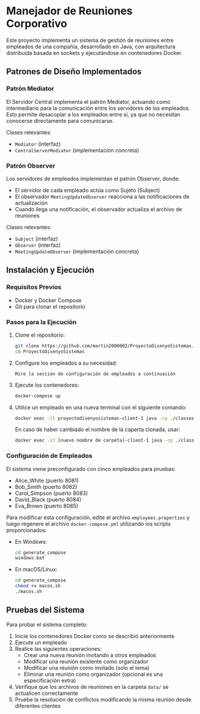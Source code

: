 # Manejador de Reuniones Corporativo

Este proyecto implementa un sistema de gestión de reuniones entre empleados de una compañía, desarrollado en Java, con arquitectura distribuida basada en sockets y ejecutándose en contenedores Docker.

## Patrones de Diseño Implementados

### Patrón Mediator
El Servidor Central implementa el patrón Mediator, actuando como intermediario para la comunicación entre los servidores de los empleados. Esto permite desacoplar a los empleados entre sí, ya que no necesitan conocerse directamente para comunicarse.

Clases relevantes:
- `Mediator` (interfaz)
- `CentralServerMediator` (implementación concreta)

### Patrón Observer
Los servidores de empleados implementan el patrón Observer, donde:
- El servidor de cada empleado actúa como Sujeto (Subject)
- El observador `MeetingUpdateObserver` reacciona a las notificaciones de actualización
- Cuando llega una notificación, el observador actualiza el archivo de reuniones

Clases relevantes:
- `Subject` (interfaz)
- `Observer` (interfaz)
- `MeetingUpdateObserver` (implementación concreta)

## Instalación y Ejecución

### Requisitos Previos
- Docker y Docker Compose
- Git para clonar el repositorio

### Pasos para la Ejecución

1. Clone el repositorio:
   ```bash
   git clone https://github.com/martin2000002/ProyectoDisenyoSistemas.git
   cd ProyectoDisenyoSistemas
   ```

2. Configure los empleados a su necesidad:
   ```
   Mire la sección de configuración de empleados a continuación
   ```

3. Ejecute los contenedores:
   ```bash
   docker-compose up
   ```

4. Utilice un empleado en una nueva terminal con el siguiente comando:
   ```bash
   docker exec -it proyectodisenyosistemas-client-1 java -cp ./classes client.EmployeeClient
   ```
   En caso de haber cambiado el nombre de la caperta clonada, usar:
   ```bash
   docker exec -it [nuevo nombre de carpeta]-client-1 java -cp ./classes client.EmployeeClient
   ```

### Configuración de Empleados

El sistema viene preconfigurado con cinco empleados para pruebas:
- Alice_White (puerto 8081)
- Bob_Smith (puerto 8082)
- Carol_Simpson (puerto 8083)
- David_Black (puerto 8084)
- Eva_Brown (puerto 8085)

Para modificar esta configuración, edite el archivo `employees.properties` y luego regenere el archivo `docker-compose.yml` utilizando los scripts proporcionados:

- En Windows:
  ```bash
  cd generate_compose
  windows.bat
  ```

- En macOS/Linux:
  ```bash
  cd generate_compose
  chmod +x macos.sh
  ./macos.sh
  ```

## Pruebas del Sistema

Para probar el sistema completo:

1. Inicie los contenedores Docker como se describió anteriormente
2. Ejecute un empleado
3. Realice las siguientes operaciones:
   - Crear una nueva reunión invitando a otros empleados
   - Modificar una reunión existente como organizador
   - Modificar una reunión como invitado (solo el tema)
   - Eliminar una reunión como organizador (opcional es una especificación extra)
4. Verifique que los archivos de reuniones en la carpeta `data/` se actualicen correctamente
5. Pruebe la resolución de conflictos modificando la misma reunión desde diferentes clientes